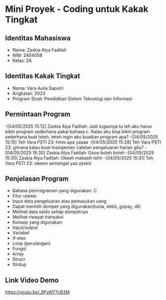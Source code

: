 # Mini Proyek - Coding untuk Kakak Tingkat
## Identitas Mahasiswa
- Nama: Zaskia Alya Fadilah
- NIM: 2404058
- Kelas: 2A
## Identitas Kakak Tingkat
- Nama: Vara Aulia Saputri
- Angkatan: 2023
- Program Studi: Pendidikan Sistem Teknologi dan Informasi
## Permintaan Program
-[04/05/2025 15:12] Zaskia Alya Fadilah: Jadi tugasnya tu teh aku harus bikin program sederhana pakai bahasa c. Kalau aku bisa bikin program sederhana buat teteh, teteh ingin aku buatkan program apa?
-[04/05/2025 15:15] Teh Vara PSTI 23: hmm apa yaaaa
-[04/05/2025 15:28] Teh Vara PSTI 23: gimana kalau buat manajemen catetan pengeluaran harian gitu?
-[04/05/2025 15:30] Zaskia Alya Fadilah: Oooo boleh boleh
-[04/05/2025 15:30] Zaskia Alya Fadilah: Okeeh makasih tehh
-[04/05/2025 15:31] Teh Vara PSTI 23: okeeei semangat yaa zaskiii
## Penjelasan Program
- Bahasa pemrograman yang digunakan: C
- Fitur utama:
 - Input data pengeluaran atau pemasukan uang
 - Dapat memilih dompet yang digunakan(tunia, debit, gopay, dll)
 - Melihat data saldo setiap dompetnya
 - Melihat riwayat transaksi
- Konsep yang digunakan:
 - Input/output
 - Variabel
 - If-else
 - Loop (perulangan)
- Fungsi
- Array
- Struct
- Strdup
## Link Video Demo
https://youtu.be/_9FsW77cB3M
